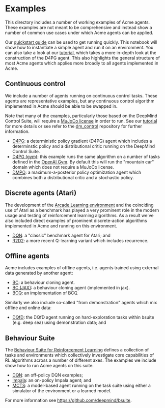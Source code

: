 # Examples

This directory includes a number of working examples of Acme agents. These
examples are not meant to be comprehensive and instead show a number of common
use cases under which Acme agents can be applied.

Our [quickstart guide](quickstart) can be used to get running quickly. This
notebook will show how to instantiate a simple agent and run it on an
environment. You can also take a look at our [tutorial], which takes a more
in-depth look at the construction of the D4PG agent. This also highlights the
general structure of most Acme agents which applies more broadly to all agents
implemented in Acme.

[quickstart]: /../../blob/master/examples/quickstart.ipynb
[tutorial]: /../../blob/master/examples/tutorial.ipynb


## Continuous control

We include a number of agents running on continuous control tasks. These agents
are representative examples, but any continuous control algorithm implemented in
Acme should be able to be swapped in.

Note that many of the examples, particularly those based on the DeepMind Control
Suite, will require a [MuJoCo license](https://www.roboti.us/license.html) in
order to run. See our [tutorial] for more details or see refer to the
[dm_control] repository for further information.

-   [D4PG](control/run_d4pg.py): a deterministic policy gradient (D4PG) agent
    which includes a determinstic policy and a distributional critic running on
    the DeepMind Control Suite.
-   [D4PG (gym)](control/run_d4pg_gym.py): this example runs the same algorithm
    on a number of tasks defined in the [OpenAI Gym]. By default this will run
    the "mountain car" domain which does not require a MuJoCo license.
-   [DMPO](control/run_dmpo.py): a maximum-a-posterior policy optimization
    agent which combines both a distributional critic and a stochastic policy.

[dm_control]: https://github.com/deepmind/dm_control
[OpenAI Gym]: https://github.com/openai/gym


## Discrete agents (Atari)

The development of the [Arcade Learning environment](ale) and the coinciding use
of Atari as a benchmark has played a very prominent role in the modern usage and
testing of reinforcement learning algorithms. As a result we've also included
direct examples of prominent discrete-action algorithms implemented in Acme and
running on this environment.

-   [DQN](/../../blob/master/examples/atari/run_dqn.py): a "classic" benchmark agent for Atari; and
-   [R2D2](/../../blob/master/examples/atari/run_r2d2.py): a more recent Q-learning variant which includes
    recurrence.

[ale]: https://arxiv.org/abs/1207.4708


## Offline agents

Acme includes examples of offline agents, i.e. agents trained using external
data generated by another agent:

-   [BC](/../../blob/master/examples/offline/run_bc.py): a behaviour cloning agent.
-   [BC (JAX)](/../../blob/master/examples/offline/run_bc_jax.py): a behaviour cloning agent (implemented
    in jax).
-   [BCQ](/../../blob/master/examples/offline/run_bcq.py): an implementation of BCQ.

Similarly we also include so-called "from demonstration" agents which mix
offline and online data:

-   [DQfD](/../../blob/master/examples/offline/run_dqfd.py): the DQfD agent running on hard-exploration
    tasks within bsuite (e.g. deep sea) using demonstration data; and


## Behaviour Suite

The [Behaviour Suite for Reinforcement Learning](bsuite) defines a collection
of tasks and environments which collectively investigate core capabilities of RL
algorithms across a number of different axes. The examples we include
show how to run Acme agents on this suite.

-   [DQN](/../../blob/master/examples/bsuite/run_dqn.py): an off-policy DQN examples;
-   [Impala](/../../blob/master/examples/bsuite/run_impala.py): an on-policy Impala agent; and
-   [MCTS](/../../blob/master/examples/bsuite/run_mcts.py): a model-based agent running on the
    task suite using either a simulator of the environment or a learned model.

For more information see https://github.com/deepmind/bsuite.

[bsuite]: https://github.com/deepmind/bsuite
